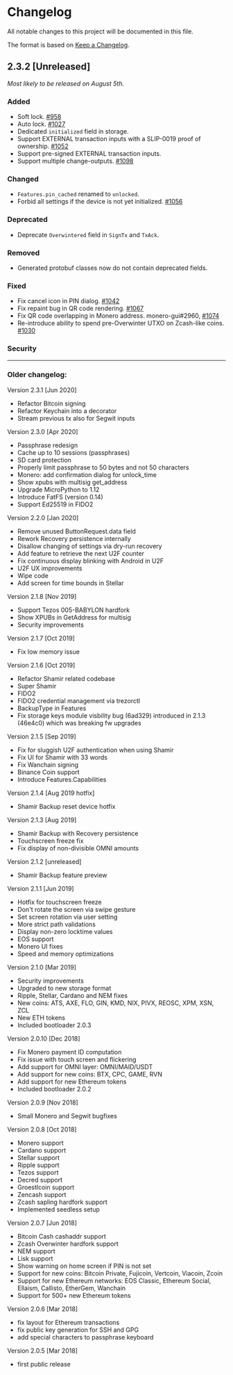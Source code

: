 # Changelog

All notable changes to this project will be documented in this file.

The format is based on [Keep a Changelog](https://keepachangelog.com/en/1.0.0/).

## 2.3.2 [Unreleased]

_Most likely to be released on August 5th._

### Added
- Soft lock.  [#958]
- Auto lock.  [#1027]
- Dedicated `initialized` field in storage.
- Support EXTERNAL transaction inputs with a SLIP-0019 proof of ownership.  [#1052]
- Support pre-signed EXTERNAL transaction inputs.
- Support multiple change-outputs.  [#1098]

### Changed
- `Features.pin_cached` renamed to `unlocked`.
- Forbid all settings if the device is not yet initialized.  [#1056]

### Deprecated
- Deprecate `Overwintered` field in `SignTx` and `TxAck`.

### Removed
- Generated protobuf classes now do not contain deprecated fields.

### Fixed
- Fix cancel icon in PIN dialog.  [#1042]
- Fix repaint bug in QR code rendering.  [#1067]
- Fix QR code overlapping in Monero address.  monero-gui#2960, [#1074]
- Re-introduce ability to spend pre-Overwinter UTXO on Zcash-like coins.  [#1030]

### Security


------------

### Older changelog:

Version 2.3.1 [Jun 2020]
* Refactor Bitcoin signing
* Refactor Keychain into a decorator
* Stream previous tx also for Segwit inputs

Version 2.3.0 [Apr 2020]
* Passphrase redesign
* Cache up to 10 sessions (passphrases)
* SD card protection
* Properly limit passphrase to 50 bytes and not 50 characters
* Monero: add confirmation dialog for unlock_time
* Show xpubs with multisig get_address
* Upgrade MicroPython to 1.12
* Introduce FatFS (version 0.14)
* Support Ed25519 in FIDO2

Version 2.2.0 [Jan 2020]
* Remove unused ButtonRequest.data field
* Rework Recovery persistence internally
* Disallow changing of settings via dry-run recovery
* Add feature to retrieve the next U2F counter
* Fix continuous display blinking with Android in U2F
* U2F UX improvements
* Wipe code
* Add screen for time bounds in Stellar

Version 2.1.8 [Nov 2019]
* Support Tezos 005-BABYLON hardfork
* Show XPUBs in GetAddress for multisig
* Security improvements

Version 2.1.7 [Oct 2019]
* Fix low memory issue

Version 2.1.6 [Oct 2019]
* Refactor Shamir related codebase
* Super Shamir
* FIDO2
* FIDO2 credential management via trezorctl
* BackupType in Features
* Fix storage keys module visbility bug (6ad329) introduced in 2.1.3 (46e4c0) which was breaking fw upgrades

Version 2.1.5 [Sep 2019]
* Fix for sluggish U2F authentication when using Shamir
* Fix UI for Shamir with 33 words
* Fix Wanchain signing
* Binance Coin support
* Introduce Features.Capabilities

Version 2.1.4 [Aug 2019 hotfix]
* Shamir Backup reset device hotfix

Version 2.1.3 [Aug 2019]
* Shamir Backup with Recovery persistence
* Touchscreen freeze fix
* Fix display of non-divisible OMNI amounts

Version 2.1.2 [unreleased]
* Shamir Backup feature preview

Version 2.1.1 [Jun 2019]
* Hotfix for touchscreen freeze
* Don't rotate the screen via swipe gesture
* Set screen rotation via user setting
* More strict path validations
* Display non-zero locktime values
* EOS support
* Monero UI fixes
* Speed and memory optimizations

Version 2.1.0 [Mar 2019]
* Security improvements
* Upgraded to new storage format
* Ripple, Stellar, Cardano and NEM fixes
* New coins: ATS, AXE, FLO, GIN, KMD, NIX,
  PIVX, REOSC, XPM, XSN, ZCL
* New ETH tokens
* Included bootloader 2.0.3

Version 2.0.10 [Dec 2018]
* Fix Monero payment ID computation
* Fix issue with touch screen and flickering
* Add support for OMNI layer: OMNI/MAID/USDT
* Add support for new coins: BTX, CPC, GAME, RVN
* Add support for new Ethereum tokens
* Included bootloader 2.0.2

Version 2.0.9 [Nov 2018]
* Small Monero and Segwit bugfixes

Version 2.0.8 [Oct 2018]
* Monero support
* Cardano support
* Stellar support
* Ripple support
* Tezos support
* Decred support
* Groestlcoin support
* Zencash support
* Zcash sapling hardfork support
* Implemented seedless setup

Version 2.0.7 [Jun 2018]
* Bitcoin Cash cashaddr support
* Zcash Overwinter hardfork support
* NEM support
* Lisk support
* Show warning on home screen if PIN is not set
* Support for new coins:
  Bitcoin Private, Fujicoin, Vertcoin, Viacoin, Zcoin
* Support for new Ethereum networks:
  EOS Classic, Ethereum Social, Ellaism, Callisto, EtherGem, Wanchain
* Support for 500+ new Ethereum tokens

Version 2.0.6 [Mar 2018]
* fix layout for Ethereum transactions
* fix public key generation for SSH and GPG
* add special characters to passphrase keyboard

Version 2.0.5 [Mar 2018]
* first public release

[#958]: https://github.com/trezor/trezor-firmware/issues/958
[#1027]: https://github.com/trezor/trezor-firmware/issues/1027
[#1030]: https://github.com/trezor/trezor-firmware/issues/1030
[#1042]: https://github.com/trezor/trezor-firmware/issues/1042
[#1052]: https://github.com/trezor/trezor-firmware/issues/1052
[#1056]: https://github.com/trezor/trezor-firmware/issues/1056
[#1067]: https://github.com/trezor/trezor-firmware/issues/1067
[#1074]: https://github.com/trezor/trezor-firmware/issues/1074
[#1098]: https://github.com/trezor/trezor-firmware/issues/1098
